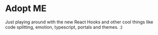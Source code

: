 # Adopt ME

Just playing around with the new React Hooks and other cool things like code splitting, emotion, typescript, portals and themes. :)
